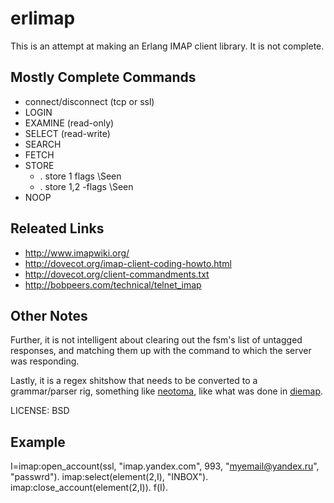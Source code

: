 # erlimap

This is an attempt at making an Erlang IMAP client library.  It is not complete.

## Mostly Complete Commands

* connect/disconnect (tcp or ssl)
* LOGIN
* EXAMINE (read-only)
* SELECT  (read-write)
* SEARCH
* FETCH
* STORE
    * . store 1 flags \Seen
    * . store 1,2 -flags \Seen
* NOOP

## Releated Links

* http://www.imapwiki.org/
* http://dovecot.org/imap-client-coding-howto.html
* http://dovecot.org/client-commandments.txt
* http://bobpeers.com/technical/telnet_imap

## Other Notes

Further, it is not intelligent about clearing out the fsm's list of untagged responses, and matching them up with the command to which the server was responding.

Lastly, it is a regex shitshow that needs to be converted to a grammar/parser rig, something like [neotoma](http://github.com/seancribbs/neotoma), like what was done in [diemap](http://github.com/vagabond/diemap).

LICENSE: BSD

## Example

I=imap:open_account(ssl, "imap.yandex.com", 993, "myemail@yandex.ru", "passwrd").
imap:select(element(2,I), "INBOX").
imap:close_account(element(2,I)).
f(I).
